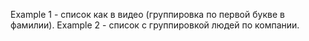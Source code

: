 Example 1 - список как в видео (группировка по первой букве в фамилии).
Example 2 - список с группировкой людей по компании.


